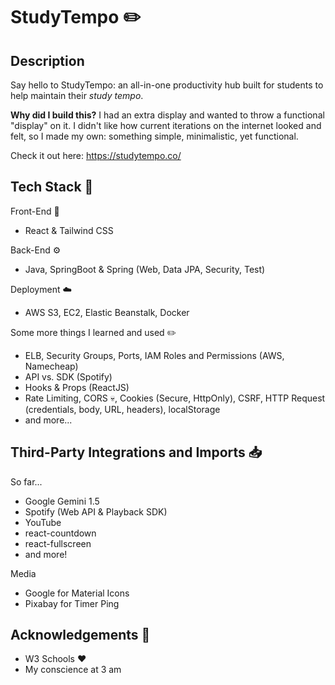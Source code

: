 # StudyTempo ✏️

## Description
Say hello to StudyTempo: an all-in-one productivity hub built for students to help maintain their _study tempo_.

**Why did I build this?** I had an extra display and wanted to throw a functional "display" on it. I didn't like how current iterations on the internet looked and felt, so I made my own:
something simple, minimalistic, yet functional.

Check it out here: https://studytempo.co/ 

## Tech Stack 🥞
Front-End 📲
* React & Tailwind CSS

Back-End ⚙️
* Java, SpringBoot & Spring (Web, Data JPA, Security, Test)

Deployment ☁️
* AWS S3, EC2, Elastic Beanstalk, Docker

Some more things I learned and used ✏️
* ELB, Security Groups, Ports, IAM Roles and Permissions (AWS, Namecheap)
* API vs. SDK (Spotify)
* Hooks & Props (ReactJS)
* Rate Limiting, CORS 💀, Cookies (Secure, HttpOnly), CSRF, HTTP Request (credentials, body, URL, headers), localStorage
* and more...

## Third-Party Integrations and Imports 📥
So far...
* Google Gemini 1.5
* Spotify (Web API & Playback SDK)
* YouTube
* react-countdown
* react-fullscreen
* and more!
  
Media
* Google for Material Icons
* Pixabay for Timer Ping

## Acknowledgements 🙌
* W3 Schools ❤️
* My conscience at 3 am
